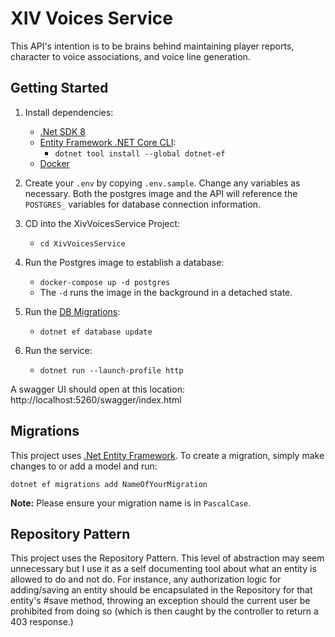 ﻿# XIV Voices Service
This API's intention is to be brains behind maintaining player reports, character to voice associations, and voice line generation.

## Getting Started

1. Install dependencies:

   - [.Net SDK 8](https://dotnet.microsoft.com/en-us/download/dotnet/8.0)
   - [Entity Framework .NET Core CLI](https://learn.microsoft.com/en-us/ef/core/cli/dotnet):
     - `dotnet tool install --global dotnet-ef`
   - [Docker](https://www.docker.com/get-started/)
2. Create your `.env` by copying `.env.sample`. Change any variables as necessary. Both the postgres image and the API will reference the `POSTGRES_` variables for database connection information.
3. CD into the XivVoicesService Project:
   - `cd XivVoicesService`
4. Run the Postgres image to establish a database:
   - `docker-compose up -d postgres`
   - The `-d` runs the image in the background in a detached state.
5. Run the [DB Migrations](https://learn.microsoft.com/en-us/ef/core/managing-schemas/migrations/?tabs=dotnet-core-cli):
   - `dotnet ef database update`
6. Run the service:
   - `dotnet run --launch-profile http`

A swagger UI should open at this location: http://localhost:5260/swagger/index.html

## Migrations

This project uses [.Net Entity Framework](https://learn.microsoft.com/en-us/ef/core/managing-schemas/migrations/?tabs=dotnet-core-cli). To create a migration, simply make changes to or add a model and run:
```
dotnet ef migrations add NameOfYourMigration
```

**Note:** Please ensure your migration name is in `PascalCase`.

## Repository Pattern

This project uses the Repository Pattern. This level of abstraction may seem unnecessary but I use it as a self documenting tool about what an entity is allowed to do and not do. For instance, any authorization logic for adding/saving an entity should be encapsulated in the Repository for that entity's #save method, throwing an exception should the current user be prohibited from doing so (which is then caught by the controller to return a 403 response.)